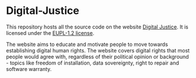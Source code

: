 # Digital-Justice

This repository hosts all the source code on the website [Digital Justice](https://digital-justice.com/). It is licensed under the [EUPL-1.2 license](https://joinup.ec.europa.eu/collection/eupl/introduction-eupl-licence).

The website aims to educate and motivate people to move towards establishing digital human rights. The website covers digital rights that most people would agree with, regardless of their political opinion or background - topics like freedom of installation, data sovereignty, right to repair and software warranty.


